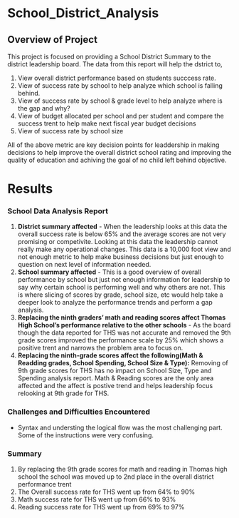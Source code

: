 # School_District_Analysis
## Overview of Project
This project is focused on providing a School District Summary to the district leadership board. The data from this report will help the dstrict to,

1. View overall district performance based on students succcess rate. 
2. View of success rate by school to help analyze which school is falling behind.
3. View of success rate by school & grade level to help analyze where is the gap and why? 
4. View of budget allocated per school and per student and compare the success trent to help make next fiscal year budget decisions
5. View of success rate by school size 

All of the above metric are key decision points for leaddership in making decisions to help improve the overall district school rating and improving the quality of education and achiving the goal of no child left behind objective.
  


# Results
### School Data Analysis Report
1.  **District summary affected** - When the leadership looks at this data the overall success rate is below 65% and the average scores are not very promising or competivite. Looking at this data the leadership cannot really make any operational changes. This data is a 10,000 foot view and not enough metric to help make business decisions but just enough to question on next level of information needed.
2.  **School summary affected** - This is a good overview of overall performance by school but just not enough information for leadership to say why certain school is performing well and why others are not. This is where slicing of scores by grade, school size, etc would help take a deeper look to analyze the performance trends and perform a gap analysis.
3.  **Replacing the ninth graders’ math and reading scores affect Thomas High School’s performance relative to the other schools** - As the board though the data reported for THS was not accurate and removed the 9th grade scores improved the performance scale by 25% which shows a positive trent and narrows the problem area to focus on.
4.  **Replacing the ninth-grade scores affect the following(Math & Readding grades, School Spending, School Size & Type):** Removing of 9th grade scores for THS has no impact on School Size, Type and Spending analysis report. Math & Reading scores are the only area affected and the affect is postive trend and helps leadership focus relooking at 9th grade for THS.

                                                                                                                                                                     
### Challenges and Difficulties Encountered
* Syntax and understing the logical flow was the most challenging part. Some of the instructions were very confusing.

### Summary
1. By replacing the 9th grade scores for math and reading in Thomas high school the school was moved up to 2nd place in the overall district performance trent
2. The Overall success rate for THS went up from 64% to 90%
3. Math success rate for THS went up from 66% to 93%
4. Reading success rate for THS went up from 69% to 97%



